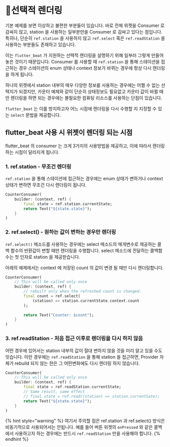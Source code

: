 # 선택적 렌더링

&#x20;기본 예제를 보면 이상하고 불편한 부분들이 있습니다. 바로 전체 위젯을 Consumer 로 감싸지 않고, station 을 사용하는 일부분만을 Consumer 로 감싸고 있다는 점입니다. 특히나, 단순히 `ref.station` 을 사용하지 않고 `ref.select` 혹은 `ref.readStation` 을 사용하는 부분들도 존재하고 있습니다.&#x20;

&#x20;이는 `flutter_beat` 가 지원하는 선택적 렌더링을 설명하기 위해 일부러 그렇게 만들어놓은 것이기 때문입니다. Consumer 를 사용할 때 `ref.station` 을 통해 스테이션을 접근하는 경우 스테이션의 enum 상태나 context 정보가 바뀌는 경우에 항상 다시 렌더링을 하게 됩니다.&#x20;

&#x20;하나의 위젯에서 station 내부의 매우 다양한 정보를 사용하는 경우에는 어쩔 수 없는 선택지가 되겠지만, 카운터 예제와 같이 단순히 상태정보도 필요없고 카운터 값이 바뀔 때만 렌더링을 하면 되는 경우에는 불필요한 컴퓨팅 리소스를 사용하는 단점이 있습니다.&#x20;

&#x20;`flutter_beat` 는 이를 방지하고자 어느 시점에 렌더링을 다시 수행할 지 지정할 수 있는 `select` 문법을 제공합니다.&#x20;

## flutter\_beat 사용 시 위젯이 렌더링 되는 시점

flutter\_beat 의 consumer 는 크게 3가지의 사용방법을 제공하고, 이에 따라서 렌더링 하는 시점이 달라지게 됩니다.&#x20;

### 1. ref.station - 무조건 렌더링

`ref.station` 을 통해 스테이션에 접근하는 경우에는 enum 상태가 변하거나 context 상태가 변하면 무조건 다시 렌더링이 됩니다.&#x20;

```dart
CounterConsumer(
    builder: (context, ref) {
        final state = ref.station.currentState;
        return Text("${state.state}");
    }
)
```

### 2. ref.select() - 원하는 값이 변하는 경우만 렌더링&#x20;

&#x20;`ref.select()` 메소드를 사용하는 경우에는 select 메소드의 매개변수로 제공하는 콜백 함수의 반환값이 변할 때만 렌더링을 수행합니다. select 메소드에 전달하는 콜백함수는 첫 인자로 station 을 제공받습니다.&#x20;

&#x20;아래의 예제에서는 context 에 저장된 count 의 값이 변경 될 때만 다시 렌더링합니다.&#x20;

```dart
CounterConsumer(
    // This will be called only once
    builder: (context, ref) {
        // rebuilt only when the refreshed count is changed. 
        final count = ref.select(
            (station) => station.currentState.context.count
        );
        
        return Text("Counter: $count");
    }
)
```

### 3. ref.readStation - 처음 접근 이후로 렌더링을 다시 하지 않음

&#x20;어떤 경우에 있어서는 station 내부의 값이 절대 변하지 않을 것을 미리 알고 있을 수도 잇습니다. 이런 경우에는 `ref.readStation` 을 통해 station 을 접근하면, Provider 자체가 rebuild 되지 않는 한은 그 어떤변화에도 다시 렌더링 하지 않습니다.&#x20;

```dart
CounterConsumer(
    // This will be called only once
    builder: (context, ref) {
        final state = ref.readStation.currentState;
        // Same result, same effect
        // final state = ref.read((station) => station.currentSate); 
        return Text("${state.state}");
    }
)
```

{% hint style="warning" %}
&#x20;여기서 주의할 점은 ref.station 과 ref.select() 방식은 비동기적으로 사용되어서는 안됩니다. 예를 들어 버튼 위젯의 `onPressed` 와 같은 콜백에서 사용하고자 하는 경우에는 반드시 `ref.readStation` 만을 사용해야 합니다.&#x20;
{% endhint %}
